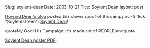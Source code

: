 Slug: soylent-dean
Date: 2003-10-21
Title: Soylent Dean
layout: post

<a href="http://blog.deanforamerica.com">Howard Dean&#39;s blog</a> posted this clever spoof  of the campy sci-fi flick &quot;Soylent Green&quot;: <a href="http://blog.deanforamerica.com/archives/001933.html">Soylent Dean</a>!

quoteMy God! His Campaign, it&#39;s made out of PEOPLE!endquote

<a href="http://dean2004.bmgbiz.net/SoylentDeanSm.pdf">Soylent Dean poster PDF</a>.
